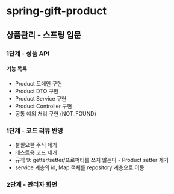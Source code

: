 # spring-gift-product

## 상품관리 - 스프링 입문

### 1단계 - 상품 API

#### 기능 목록

- Product 도메인 구현
- Product DTO 구현
- Product Service 구현
- Product Controller 구현
- 공통 예외 처리 구현 (NOT_FOUND)

### 1단계 - 코드 리뷰 반영

- 불필요한 주식 제거
- 테스트용 코드 제거
- 규칙 9: getter/setter/프로퍼티를 쓰지 않는다 - Product setter 제거
- service 계층의 id, Map 객체를 repository 계층으로 이동

### 2단계 - 관리자 화면

